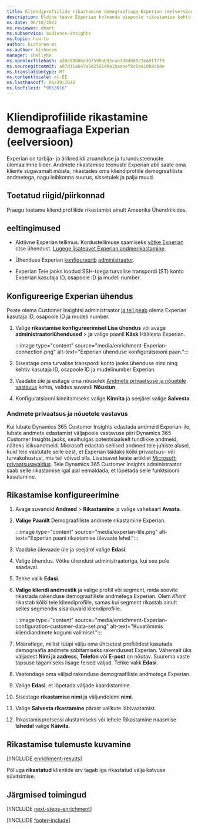 ```yaml
---
title: Kliendiprofiilide rikastamine demograafiaga Experian (eelversioon)
description: Üldine teave Experian kolmanda osapoole rikastamise kohta.
ms.date: 06/10/2022
ms.reviewer: mhart
ms.subservice: audience-insights
ms.topic: how-to
author: kishorem-ms
ms.author: kishorem
manager: shellyha
ms.openlocfilehash: a30e98b06ed07590ab95cae1d8db8023e49ff7f9
ms.sourcegitcommit: a97d31a647a5d259140a1baaeef8c6ea10b8cbde
ms.translationtype: MT
ms.contentlocale: et-EE
ms.lasthandoff: 06/29/2022
ms.locfileid: "9053016"
---
```

# <a name="enrich-customer-profiles-with-demographics-from-experian-preview"></a>Kliendiprofiilide rikastamine demograafiaga Experian (eelversioon)

Experian on tarbija- ja ärikrediidi aruandluse ja turundusteenuste ülemaailmne liider. Andmete rikastamise teenuste Experian abil saate oma kliente sügavamalt mõista, rikastades oma kliendiprofiile demograafiliste andmetega, nagu leibkonna suurus, sissetulek ja palju muud.

## <a name="supported-countriesregions"></a>Toetatud riigid/piirkonnad

Praegu toetame kliendiprofiilide rikastamist ainult Ameerika Ühendriikides.

## <a name="prerequisites"></a>eeltingimused

- Aktiivne Experian tellimus. Kordustellimuse saamiseks [võtke Experian](https://www.experian.com/marketing-services/contact) otse ühendust. [Lugege lisateavet Experian andmerikastamine](https://www.experian.com/marketing-services/microsoft?cmpid=ems_web_mci_cdppage).

- Ühenduse Experian [konfigureerib](connections.md) [administraator](#configure-the-connection-for-experian).

- Experian Teie jaoks loodud SSH-toega turvalise transpordi (ST) konto Experian kasutaja ID, osapoole ID ja mudeli number.

## <a name="configure-the-connection-for-experian"></a>Konfigureerige Experian ühendus

Peate olema Customer Insightsi administraator [ja teil peab](permissions.md#admin) olema Experian kasutaja ID, osapoole ID ja mudeli number.

1. Valige **rikastamise konfigureerimisel Lisa ühendus** või avage **administraatoriühendused** > **ja** valige paanil **Käsk** Häälesta Experian.

   :::image type="content" source="media/enrichment-Experian-connection.png" alt-text="Experian ühenduse konfiguratsiooni paan.":::

1. Sisestage oma turvalise transpordi konto jaoks ühenduse nimi ning kehtiv kasutaja ID, osapoole ID ja mudelinumber Experian.

1. Vaadake üle ja esitage oma nõusolek [Andmete privaatsuse ja nõuetele vastavus](#data-privacy-and-compliance) kohta, valides suvandi **Nõustun**.

1. Konfiguratsiooni kinnitamiseks valige **Kinnita** ja seejärel valige **Salvesta**.

### <a name="data-privacy-and-compliance"></a>Andmete privaatsus ja nõuetele vastavus

Kui lubate Dynamics 365 Customer Insights edastada andmeid Experian-ile, lubate andmete edastamist väljapoole vastavuse piiri Dynamics 365 Customer Insights jaoks, sealhulgas potentsiaalselt tundlikke andmeid, näiteks isikuandmeid. Microsoft edastab sellised andmed teie juhiste alusel, kuid teie vastutate selle eest, et Experian täidaks kõiki privaatsus- või turvakohustusi, mis teil võivad olla. Lisateavet leiate artiklist [Microsofti privaatsusavaldus](https://go.microsoft.com/fwlink/?linkid=396732). Teie Dynamics 365 Customer Insights administraator saab selle rikastamise igal ajal eemaldada, et lõpetada selle funktsiooni kasutamine.

## <a name="configure-the-enrichment"></a>Rikastamise konfigureerimine

1. Avage suvandid **Andmed** > **Rikastamine** ja valige vahekaart **Avasta**.

1. **Valige** **Paanilt** Demograafiliste andmete rikastamine Experian.

   :::image type="content" source="media/experian-tile.png" alt-text="Experian paani rikastamise ülevaate lehel.":::

1. Vaadake ülevaade üle ja seejärel valige **Edasi**.

1. Valige ühendus. Võtke ühendust administraatoriga, kui see pole saadaval.

1. Tehke valik **Edasi**.

1. **Valige kliendi andmestik** ja valige profiil või segment, mida soovite rikastada rakenduse demograafiliste andmetega Experian. Olem *Klient* rikastab kõiki teie kliendiprofiile, samas kui segment rikastab ainult selles segmendis sisalduvaid kliendiprofiile.

    :::image type="content" source="media/enrichment-Experian-configuration-customer-data-set.png" alt-text="Kuvatõmmis kliendiandmete kogumi valimisel.":::

1. Määratlege, millist tüüpi välju oma ühtsetest profiilidest kasutada demograafia andmete sobitamiseks rakendusest Experian. Vähemalt üks väljadest **Nimi ja aadress**, **Telefon** või **E-post** on nõutav. Suurema vaste täpsuse tagamiseks lisage teised väljad. Tehke valik **Edasi**.

1. Vastendage oma väljad rakenduse demograafiliste andmetega Experian.

1. Valige **Edasi**, et lõpetada väljade kaardistamine.

1. Sisestage **rikastamise nimi** ja väljundolemi **nimi**.

1. Valige **Salvesta rikastamine** pärast valikute läbivaatamist.

1. Rikastamisprotsessi alustamiseks või lehele Rikastamine naasmise **lähedal** valige **Käivita**.

## <a name="view-enrichment-results"></a>Rikastamise tulemuste kuvamine

[!INCLUDE [enrichment-results](includes/enrichment-results.md)]

Põlluga **rikastatud** klientide arv tagab iga rikastatud välja katvuse süvitsimise.

## <a name="next-steps"></a>Järgmised toimingud

[!INCLUDE [next-steps-enrichment](includes/next-steps-enrichment.md)]

[!INCLUDE [footer-include](includes/footer-banner.md)]
